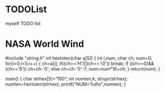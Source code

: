 # TODOList

myself TODO list
# NASA World Wind

#include "string.h"
int hextoten(char a[5])
{
int i,num;
 char ch;
 num=0;
 for(i=0;i<5;i++)
 {
ch=a[i];
 if((ch=='H')||(ch=='\0'))
   break;
 if ((ch>=0)&&(ch<='9'))
    ch=ch-'0';
 else
 ch=ch-'0'-7;
 num=num*16+ch;
 }
 return(num);
}

main()
{
char strhex[5]=“100”;
 int numten,k;
 strupr(strhex);
 numten=hextoten(strhex);
 printf("NUM=%d\n",numten);
}



